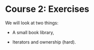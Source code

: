 # Course 2: Exercises

We will look at two things:

* A small book library,

* Iterators and ownership (hard).

<!-- <details>

After looking at the exercises, you can look at the [solutions] provided.

[solutions]: solutions-afternoon.md

</details>
 -->